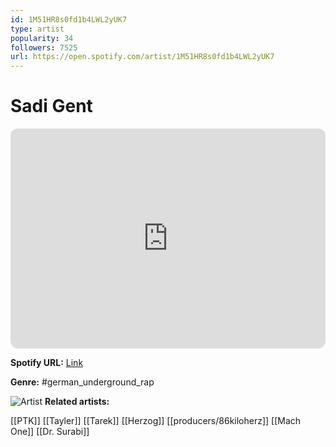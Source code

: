 ```yaml
---
id: 1M51HR8s0fd1b4LWL2yUK7
type: artist
popularity: 34
followers: 7525
url: https://open.spotify.com/artist/1M51HR8s0fd1b4LWL2yUK7
---
```

# Sadi Gent

<iframe style="border-radius:12px" src="https://open.spotify.com/embed/artist/1M51HR8s0fd1b4LWL2yUK7" width="100%" height="352" frameBorder="0" allowfullscreen="" allow="autoplay; clipboard-write; encrypted-media; fullscreen; picture-in-picture" loading="lazy"></iframe>

**Spotify URL:** [Link](https://open.spotify.com/artist/1M51HR8s0fd1b4LWL2yUK7)

**Genre:**  #german_underground_rap

![Artist](https://i.scdn.co/image/ab6761610000e5eb7162bee6c47d8c3d78065446)
**Related artists:**

[[PTK]]
[[Tayler]]
[[Tarek]]
[[Herzog]]
[[producers/86kiloherz]]
[[Mach One]]
[[Dr. Surabi]]
